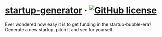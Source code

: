 # [startup-generator](https://sweet-rugelach-3d876a.netlify.app/) &middot; [![GitHub license](https://img.shields.io/badge/license-MIT-blue.svg)](https://github.com/emergenz/startup-generator/blob/main/LICENSE)

Ever wondered how easy it is to get funding in the startup-bubble-era? Generate a new startup, pitch it and see for yourself. 
